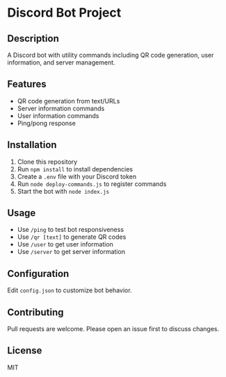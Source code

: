 # Discord Bot Project

## Description
A Discord bot with utility commands including QR code generation, user information, and server management.

## Features
- QR code generation from text/URLs
- Server information commands
- User information commands
- Ping/pong response

## Installation
1. Clone this repository
2. Run `npm install` to install dependencies
3. Create a `.env` file with your Discord token
4. Run `node deploy-commands.js` to register commands
5. Start the bot with `node index.js`

## Usage
- Use `/ping` to test bot responsiveness
- Use `/qr [text]` to generate QR codes
- Use `/user` to get user information
- Use `/server` to get server information

## Configuration
Edit `config.json` to customize bot behavior.

## Contributing
Pull requests are welcome. Please open an issue first to discuss changes.

## License
MIT
